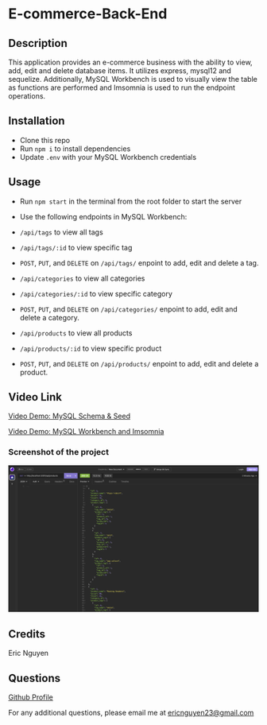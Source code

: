 # E-commerce-Back-End

## Description

This application provides an e-commerce business with the ability to view, add, edit and delete database items. It utilizes express, mysql12 and sequelize. Additionally, MySQL Workbench is used to visually view the table as functions are performed and Imsomnia is used to run the endpoint operations.

## Installation

- Clone this repo
- Run `npm i` to install dependencies
- Update `.env` with your MySQL Workbench credentials

## Usage

- Run `npm start` in the terminal from the root folder to start the server

- Use the following endpoints in MySQL Workbench:
- `/api/tags` to view all tags
- `/api/tags/:id` to view specific tag
- `POST`, `PUT`, and `DELETE` on `/api/tags/` enpoint to add, edit and delete a tag.
- `/api/categories` to view all categories
- `/api/categories/:id` to view specific category
- `POST`, `PUT`, and `DELETE` on `/api/categories/` enpoint to add, edit and delete a category.
- `/api/products` to view all products
- `/api/products/:id` to view specific product
- `POST`, `PUT`, and `DELETE` on `/api/products/` enpoint to add, edit and delete a product.

## Video Link

[Video Demo: MySQL Schema & Seed](https://drive.google.com/file/d/1xcoM9lojJctXlUx2vfloFgePPAKZnJCa/view)

[Video Demo: MySQL Workbench and Imsomnia](https://drive.google.com/file/d/1p_S_GD-wsIzsck1QCuzM56F20YG2MmWL/view)

### Screenshot of the project

![screenshot](./image/screenshot-new.png)

## Credits

Eric Nguyen

## Questions

[Github Profile](https://github.com/ericnguyen23)

For any additional questions, please email me at ericnguyen23@gmail.com